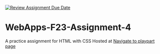 [![Review Assignment Due Date](https://classroom.github.com/assets/deadline-readme-button-24ddc0f5d75046c5622901739e7c5dd533143b0c8e959d652212380cedb1ea36.svg)](https://classroom.github.com/a/4tKarLeg)
# WebApps-F23-Assignment-4
A practice assignment for HTML with CSS
Hosted at [Navigate to playpart page](https://44-563-webapps-f23.github.io/44563-webapps-f23-assignment4-Manideep4444/playpart.html)
